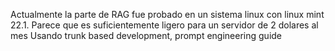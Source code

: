Actualmente la parte de RAG fue probado en un sistema linux con linux mint 22.1. Parece que es suficientemente ligero para un servidor de 2 dolares al mes
Usando trunk based development, prompt engineering guide

